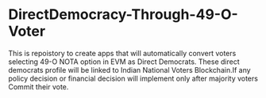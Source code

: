 # DirectDemocracy-Through-49-O-Voter
This is repoistory to create apps that will automatically convert voters selecting 49-O NOTA option in EVM as Direct Democrats.
These direct democrats profile will be linked to Indian National Voters Blockchain.If any policy decision or financial decision will
implement only after majority voters Commit their vote.

